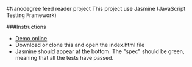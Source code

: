 
#Nanodegree feed reader project
This project use Jasmine (JavaScript Testing Framework)

###Instructions
* [Demo online](http://jotavejv.github.io/udacity/feeds/)
* Download or clone this and open the index.html file
* Jasmine should appear at the bottom. The "spec" should be green, meaning that all the tests have passed.
